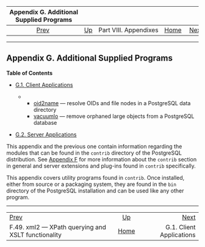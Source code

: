 <!--?xml version="1.0" encoding="UTF-8" standalone="no"?-->

|                 Appendix G. Additional Supplied Programs                |                                               |                       |                                                       |                                                              |
| :---------------------------------------------------------------------: | :-------------------------------------------- | :-------------------: | ----------------------------------------------------: | -----------------------------------------------------------: |
| [Prev](xml2.html "F.49. xml2 — XPath querying and XSLT functionality")  | [Up](appendixes.html "Part VIII. Appendixes") | Part VIII. Appendixes | [Home](index.html "PostgreSQL 17devel Documentation") |  [Next](contrib-prog-client.html "G.1. Client Applications") |

***

## Appendix G. Additional Supplied Programs

**Table of Contents**

*   [G.1. Client Applications](contrib-prog-client.html)

    *   *   [oid2name](oid2name.html) — resolve OIDs and file nodes in a PostgreSQL data directory
        *   [vacuumlo](vacuumlo.html) — remove orphaned large objects from a PostgreSQL database

*   [G.2. Server Applications](contrib-prog-server.html)

This appendix and the previous one contain information regarding the modules that can be found in the `contrib` directory of the PostgreSQL distribution. See [Appendix F](contrib.html "Appendix F. Additional Supplied Modules and Extensions") for more information about the `contrib` section in general and server extensions and plug-ins found in `contrib` specifically.

This appendix covers utility programs found in `contrib`. Once installed, either from source or a packaging system, they are found in the `bin` directory of the PostgreSQL installation and can be used like any other program.

***

|                                                                         |                                                       |                                                              |
| :---------------------------------------------------------------------- | :---------------------------------------------------: | -----------------------------------------------------------: |
| [Prev](xml2.html "F.49. xml2 — XPath querying and XSLT functionality")  |     [Up](appendixes.html "Part VIII. Appendixes")     |  [Next](contrib-prog-client.html "G.1. Client Applications") |
| F.49. xml2 — XPath querying and XSLT functionality                      | [Home](index.html "PostgreSQL 17devel Documentation") |                                     G.1. Client Applications |
